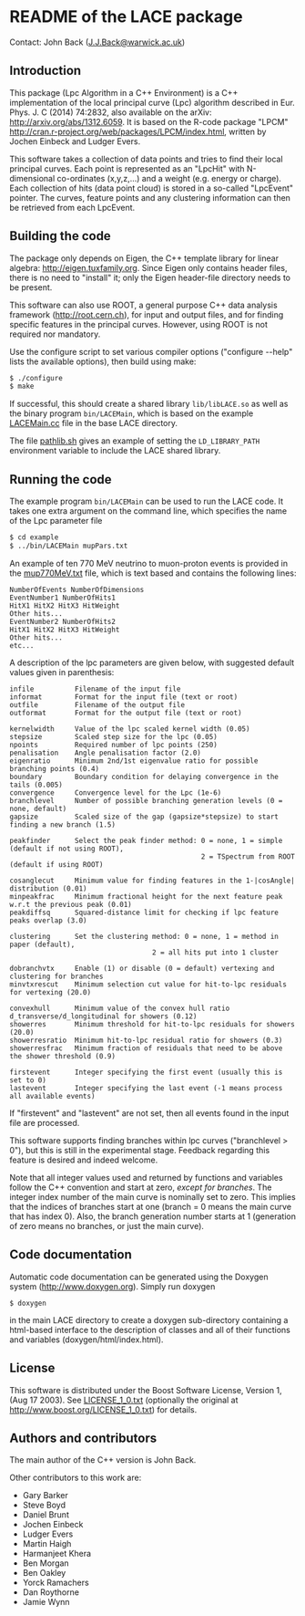 README of the LACE package
==========================
Contact: John Back (J.J.Back@warwick.ac.uk)

Introduction
------------

This package (Lpc Algorithm in a C++ Environment) is a C++ 
implementation of the local principal curve (Lpc) algorithm 
described in Eur. Phys. J. C (2014) 74:2832, also available 
on the arXiv: http://arxiv.org/abs/1312.6059. 
It is based on the R-code package "LPCM"
http://cran.r-project.org/web/packages/LPCM/index.html,
written by Jochen Einbeck and Ludger Evers.

This software takes a collection of data points and tries 
to find their local principal curves. Each point is represented 
as an "LpcHit" with N-dimensional co-ordinates (x,y,z,...) and a 
weight (e.g. energy or charge). Each collection of hits 
(data point cloud) is stored in a so-called "LpcEvent" pointer. 
The curves, feature points and any clustering information can 
then be retrieved from each LpcEvent.


Building the code
-----------------

The package only depends on Eigen, the C++ template library 
for linear algebra: http://eigen.tuxfamily.org. Since Eigen
only contains header files, there is no need to "install" it;
only the Eigen header-file directory needs to be present.

This software can also use ROOT, a general purpose C++ data 
analysis framework (http://root.cern.ch), for input and 
output files, and for finding specific features in the 
principal curves. However, using ROOT is not required nor 
mandatory.

Use the configure script to set various compiler options
("configure --help" lists the available options), then
build using make:

```sh
$ ./configure
$ make
```

If successful, this should create a shared library 
`lib/libLACE.so` as well as the binary program `bin/LACEMain`,
which is based on the example [LACEMain.cc](LACE/LaceMain.cc) 
file in the base LACE directory.

The file [pathlib.sh](pathlib.sh) gives an example of setting the
`LD_LIBRARY_PATH` environment variable to include the LACE
shared library.


Running the code
----------------

The example program `bin/LACEMain` can be used to run the 
LACE code. It takes one extra argument on the command line, 
which specifies the name of the Lpc parameter file

```sh
$ cd example
$ ../bin/LACEMain mupPars.txt
```

An example of ten 770 MeV neutrino to muon-proton 
events is provided in the [mup770MeV.txt](examples/mup770MeV.txt) 
file, which is text based and contains the following lines:

```
NumberOfEvents NumberOfDimensions
EventNumber1 NumberOfHits1
HitX1 HitX2 HitX3 HitWeight
Other hits...
EventNumber2 NumberOfHits2
HitX1 HitX2 HitX3 HitWeight
Other hits...
etc...
```

A description of the lpc parameters are given below, with suggested 
default values given in parenthesis:

```
infile          Filename of the input file
informat        Format for the input file (text or root)
outfile         Filename of the output file
outformat       Format for the output file (text or root)
 
kernelwidth     Value of the lpc scaled kernel width (0.05)
stepsize        Scaled step size for the lpc (0.05)
npoints         Required number of lpc points (250)
penalisation    Angle penalisation factor (2.0)
eigenratio      Minimum 2nd/1st eigenvalue ratio for possible branching points (0.4)
boundary        Boundary condition for delaying convergence in the tails (0.005)
convergence     Convergence level for the Lpc (1e-6)
branchlevel     Number of possible branching generation levels (0 = none, default)
gapsize         Scaled size of the gap (gapsize*stepsize) to start finding a new branch (1.5)

peakfinder      Select the peak finder method: 0 = none, 1 = simple (default if not using ROOT), 
                                               2 = TSpectrum from ROOT (default if using ROOT)

cosanglecut     Minimum value for finding features in the 1-|cosAngle| distribution (0.01)
minpeakfrac     Minimum fractional height for the next feature peak w.r.t the previous peak (0.01)
peakdiffsq      Squared-distance limit for checking if lpc feature peaks overlap (3.0)

clustering      Set the clustering method: 0 = none, 1 = method in paper (default), 
		                           2 = all hits put into 1 cluster

dobranchvtx     Enable (1) or disable (0 = default) vertexing and clustering for branches
minvtxrescut    Minimum selection cut value for hit-to-lpc residuals for vertexing (20.0)

convexhull      Minimum value of the convex hull ratio d_transverse/d_longitudinal for showers (0.12)
showerres       Minimum threshold for hit-to-lpc residuals for showers (20.0)
showerresratio  Minimum hit-to-lpc residual ratio for showers (0.3)
showerresfrac   Minimum fraction of residuals that need to be above the shower threshold (0.9)

firstevent      Integer specifying the first event (usually this is set to 0)
lastevent       Integer specifying the last event (-1 means process all available events)
```

If "firstevent" and "lastevent" are not set, then all events found in the input 
file are processed.


This software supports finding branches within lpc curves ("branchlevel > 0"),
but this is still in the experimental stage. Feedback regarding this
feature is desired and indeed welcome.

Note that all integer values used and returned by functions and variables
follow the C++ convention and start at zero, _except for branches_.
The integer index number of the main curve is nominally set to zero.
This implies that the indices of branches start at one (branch = 0 means
the main curve that has index 0). Also, the branch generation number 
starts at 1 (generation of zero means no branches, or just the main curve).


Code documentation
------------------

Automatic code documentation can be generated using the
Doxygen system (http://www.doxygen.org). Simply run doxygen

```
$ doxygen
```

in the main LACE directory to create a doxygen sub-directory 
containing a html-based interface to the description of classes 
and all of their functions and variables (doxygen/html/index.html).


License
-------

This software is distributed under the Boost Software License, Version 1,
(Aug 17 2003). See [LICENSE_1_0.txt](LICENSE_1.0.txt) (optionally the original at http://www.boost.org/LICENSE_1_0.txt)
for details.


Authors and contributors
------------------------

The main author of the C++ version is John Back.

Other contributors to this work are:

* Gary Barker
* Steve Boyd
* Daniel Brunt
* Jochen Einbeck
* Ludger Evers
* Martin Haigh
* Harmanjeet Khera
* Ben Morgan
* Ben Oakley
* Yorck Ramachers
* Dan Roythorne
* Jamie Wynn

